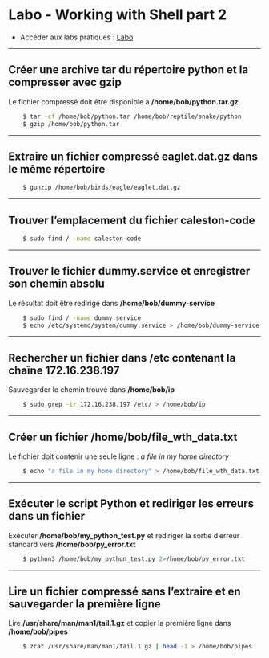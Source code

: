 # Labo - Working with Shell part 2

- Accéder aux labs pratiques : [Labo](https://kodekloud.com/free-labs/linux/working-with-shell-ii)

---

## Créer une archive tar du répertoire **python** et la compresser avec **gzip**  
Le fichier compressé doit être disponible à **/home/bob/python.tar.gz**
```bash
    $ tar -cf /home/bob/python.tar /home/bob/reptile/snake/python
    $ gzip /home/bob/python.tar
```
---

## Extraire un fichier compressé **eaglet.dat.gz** dans le même répertoire  
```bash
    $ gunzip /home/bob/birds/eagle/eaglet.dat.gz
```
---

## Trouver l’emplacement du fichier **caleston-code**  
```bash
    $ sudo find / -name caleston-code
```
---

## Trouver le fichier **dummy.service** et enregistrer son chemin absolu  
Le résultat doit être redirigé dans **/home/bob/dummy-service**
```bash
    $ sudo find / -name dummy.service
    $ echo /etc/systemd/system/dummy.service > /home/bob/dummy-service
```
---

## Rechercher un fichier dans **/etc** contenant la chaîne **172.16.238.197**  
Sauvegarder le chemin trouvé dans **/home/bob/ip**
```bash
    $ sudo grep -ir 172.16.238.197 /etc/ > /home/bob/ip
```
---

## Créer un fichier **/home/bob/file_wth_data.txt**  
Le fichier doit contenir une seule ligne : *a file in my home directory*
```bash
    $ echo "a file in my home directory" > /home/bob/file_wth_data.txt
```
---

## Exécuter le script Python et rediriger les erreurs dans un fichier  
Exécuter **/home/bob/my_python_test.py** et rediriger la sortie d’erreur standard vers **/home/bob/py_error.txt**
```bash
    $ python3 /home/bob/my_python_test.py 2>/home/bob/py_error.txt
```
---

## Lire un fichier compressé sans l’extraire et en sauvegarder la première ligne  
Lire **/usr/share/man/man1/tail.1.gz** et copier la première ligne dans **/home/bob/pipes**
```bash
    $ zcat /usr/share/man/man1/tail.1.gz | head -1 > /home/bob/pipes
```